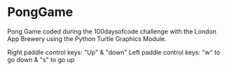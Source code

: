 # PongGame

Pong Game coded during the 100daysofcode challenge with the London App Brewery using the Python Turtle Graphics Module. 

Right paddle control keys: "Up" & "down" 
Left paddle control keys: "w" to go down & "s" to go up

